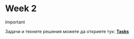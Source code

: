 # Week 2
> [!IMPORTANT]
> Задачи и техните решения можете да откриете тук:
>  [**Tasks**](https://github.com/cathy-09/Introduction-To-Programming/tree/main/Week%202/Tasks)
